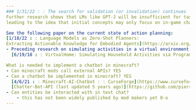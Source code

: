 ```yaml
---
### 1/31/22 : : The search for validation (or invalidation) continues
Further research shows that LMs like GPT-J will be insufficient for task-planning agents,
leading to the idea that initial concepts may only focus on in-game chatting with players.

See the following paper on the current state of action planning:  
[1/18/22 : : Language Models as Zero-Shot Planners:
Extracting Actionable Knowledge for Embodied Agents](https://arxiv.org/pdf/2201.07207.pdf)
- Preceding research on simulating activities in a virtual environment:  
  [6/19/18 : : VirtualHome: Simulating Household Activities via Programs](https://arxiv.org/pdf/1806.07011.pdf)

What is needed to implement a chatbot in minecraft?
- Can minecraft mods call external APIs? YES
- Can a chatbot be implemented in minecraft? YES  
  [4/6/21 : : Minecraft-AI-Chatbot : : CurseForge](https://www.curseforge.com/minecraft/mc-mods/ai-chatbot)  
  [Chatter-Bot-API (last updated 5 years ago)](https://github.com/pierredavidbelanger/chatter-bot-api)
- Can entities be interacted with in text chat?
    - this has not been widely published by mod makers yet 0-o
---
```

